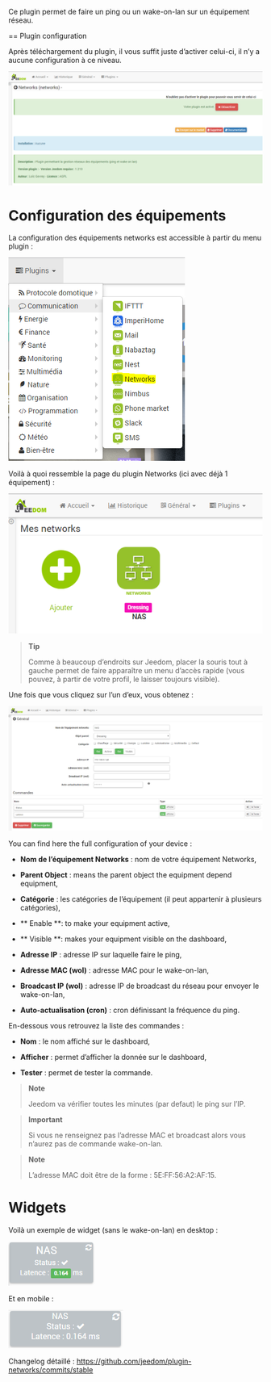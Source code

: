 Ce plugin permet de faire un ping ou un wake-on-lan sur un équipement
réseau.

== Plugin configuration

Après téléchargement du plugin, il vous suffit juste d’activer celui-ci,
il n’y a aucune configuration à ce niveau.

![networks](../images/networks.PNG)

Configuration des équipements 
=============================

La configuration des équipements networks est accessible à partir du
menu plugin :

![networks2](../images/networks2.PNG)

Voilà à quoi ressemble la page du plugin Networks (ici avec déjà 1
équipement) :

![networks3](../images/networks3.PNG)

> **Tip**
>
> Comme à beaucoup d’endroits sur Jeedom, placer la souris tout à gauche
> permet de faire apparaître un menu d’accès rapide (vous pouvez, à
> partir de votre profil, le laisser toujours visible).

Une fois que vous cliquez sur l’un d’eux, vous obtenez :

![networks4](../images/networks4.PNG)

You can find here the full configuration of your device :

-   **Nom de l’équipement Networks** : nom de votre équipement Networks,

-   **Parent Object** : means the parent object the equipment depend
    equipment,

-   **Catégorie** : les catégories de l’équipement (il peut appartenir à
    plusieurs catégories),

-   ** Enable **: to make your equipment active,

-   ** Visible **: makes your equipment visible on the dashboard,

-   **Adresse IP** : adresse IP sur laquelle faire le ping,

-   **Adresse MAC (wol)** : adresse MAC pour le wake-on-lan,

-   **Broadcast IP (wol)** : adresse IP de broadcast du réseau pour
    envoyer le wake-on-lan,

-   **Auto-actualisation (cron)** : cron définissant la fréquence
    du ping.

En-dessous vous retrouvez la liste des commandes :

-   **Nom** : le nom affiché sur le dashboard,

-   **Afficher** : permet d’afficher la donnée sur le dashboard,

-   **Tester** : permet de tester la commande.

> **Note**
>
> Jeedom va vérifier toutes les minutes (par defaut) le ping sur l’IP.

> **Important**
>
> Si vous ne renseignez pas l’adresse MAC et broadcast alors vous
> n’aurez pas de commande wake-on-lan.

> **Note**
>
> L’adresse MAC doit être de la forme : 5E:FF:56:A2:AF:15.

Widgets 
=======

Voilà un exemple de widget (sans le wake-on-lan) en desktop :

![networks5](../images/networks5.PNG)

Et en mobile :

![networks6](../images/networks6.PNG)

Changelog détaillé :
<https://github.com/jeedom/plugin-networks/commits/stable>
